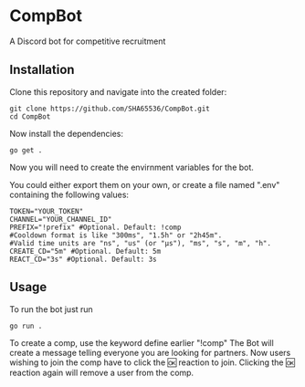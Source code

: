 # CompBot
A Discord bot for competitive recruitment 

## Installation
Clone this repository and navigate into the created folder:
```shell
git clone https://github.com/SHA65536/CompBot.git
cd CompBot
```
Now install the dependencies:
```shell
go get .
```
Now you will need to create the envirnment variables for the bot.

You could either export them on your own, or create a file named ".env" containing the following values:
```shell
TOKEN="YOUR_TOKEN"
CHANNEL="YOUR_CHANNEL_ID"
PREFIX="!prefix" #Optional. Default: !comp
#Cooldown format is like "300ms", "1.5h" or "2h45m". 
#Valid time units are "ns", "us" (or "µs"), "ms", "s", "m", "h".
CREATE_CD="5m" #Optional. Default: 5m
REACT_CD="3s" #Optional. Default: 3s
```

## Usage
To run the bot just run 
```shell
go run .
```
To create a comp, use the keyword define earlier "!comp"
The Bot will create a message telling everyone you are looking for partners. Now users wishing to join the comp have to click the 🆗 reaction to join. Clicking the 🆗 reaction again will remove a user from the comp.
